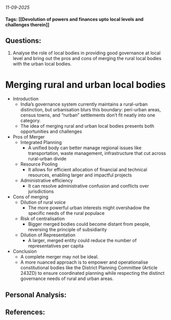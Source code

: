 *11-09-2025*
#### Tags: [[Devolution of powers and finances upto local levels and challenges therein]]


## Questions:

1. Analyse the role of local bodies in providing good governance at local level and bring out the pros and cons of merging the rural local bodies with the urban local bodies.

# Merging rural and urban local bodies

- Introduction
	- India’s governance system currently maintains a rural-urban distinction, but urbanisation blurs this boundary: peri-urban areas, census towns, and “rurban” settlements don’t fit neatly into one category.
	- The idea of merging rural and urban local bodies presents both opportunities and challenges
- Pros of Merger
	- Integrated Planning
		- A unified body can better manage regional issues like transportation, waste management, infrastructure that cut across rural-urban divide
	- Resource Pooling
		- It allows for efficient allocation of financial and technical resources, enabling larger and impactful projects
	- Administrative efficiency
		- It can resolve administrative confusion and conflicts over jurisdictions
- Cons of merging
	- Dilution of rural voice
		- The more powerful urban interests might overshadow the specific needs of the rural populace
	- Risk of centralisation
		- Bigger merged bodies could become distant from people, reversing the principle of subsidiarity
	- Dilution of Representation
		- A larger, merged entity could reduce the number of representatives per capita
- Conclusion
	- A complete merger may not be ideal. 
	- A more nuanced approach is to empower and operationalise constitutional bodies like the District Planning Committee (Article 243ZD) to ensure coordinated planning while respecting the distinct governance needs of rural and urban areas. 




## Personal Analysis:


## References:
